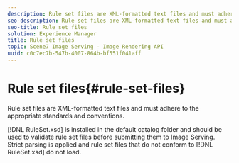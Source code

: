 ```yaml
---
description: Rule set files are XML-formatted text files and must adhere to the appropriate standards and conventions.
seo-description: Rule set files are XML-formatted text files and must adhere to the appropriate standards and conventions.
seo-title: Rule set files
solution: Experience Manager
title: Rule set files
topic: Scene7 Image Serving - Image Rendering API
uuid: c0c7ec7b-547b-4007-864b-bf551f041aff
---
```


# Rule set files{#rule-set-files}

Rule set files are XML-formatted text files and must adhere to the appropriate standards and conventions.

 [!DNL RuleSet.xsd] is installed in the default catalog folder and should be used to validate rule set files before submitting them to Image Serving. Strict parsing is applied and rule set files that do not conform to [!DNL RuleSet.xsd] do not load. 